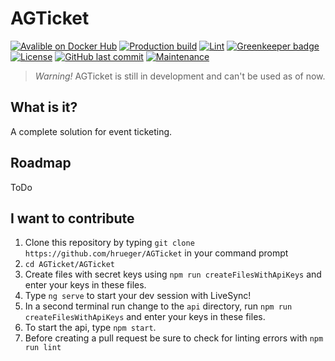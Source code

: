 # AGTicket

[![Avalible on Docker Hub](https://img.shields.io/badge/avalible_on-Docker_Hub-blue?logo=docker)](https://hub.docker.com/repository/docker/hrueger/agticket)
[![Production build](https://github.com/hrueger/AGTicket/workflows/Build/badge.svg)](https://github.com/hrueger/AGTicket/actions)
[![Lint](https://github.com/hrueger/AGTicket/workflows/Lint/badge.svg)](https://github.com/hrueger/AGTicket/actions)
[![Greenkeeper badge](https://badges.greenkeeper.io/hrueger/AGTicket.svg)](https://greenkeeper.io/)
[![License](https://img.shields.io/badge/License-MIT-blue)](./LICENSE.md)
[![GitHub last commit](https://img.shields.io/github/last-commit/hrueger/AGTicket?color=brightgreen)](https://github.com/hrueger/AGTicket/commits)
[![Maintenance](https://img.shields.io/maintenance/yes/2020)](https://github.com/hrueger/AGTicket/commits)

> *Warning!* AGTicket is still in development and can't be used as of now.

## What is it?
A complete solution for event ticketing.

## Roadmap
ToDo

## I want to contribute
1. Clone this repository by typing `git clone https://github.com/hrueger/AGTicket` in your command prompt
2. `cd AGTicket/AGTicket`
3. Create files with secret keys using `npm run createFilesWithApiKeys` and enter your keys in these files.
4. Type `ng serve` to start your dev session with LiveSync!
5. In a second terminal run change to the `api` directory, run `npm run createFilesWithApiKeys` and enter your keys in these files.
6. To start the api, type `npm start`.
7. Before creating a pull request be sure to check for linting errors with `npm run lint`
